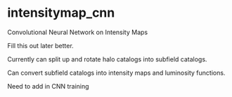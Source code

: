 # intensitymap_cnn
Convolutional Neural Network on Intensity Maps

Fill this out later better.

Currently can split up and rotate halo catalogs into subfield catalogs.

Can convert subfield catalogs into intensity maps and luminosity functions.

Need to add in CNN training
